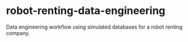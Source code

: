 # robot-renting-data-engineering
 Data engineering workflow using simulated databases for a robot renting company.

